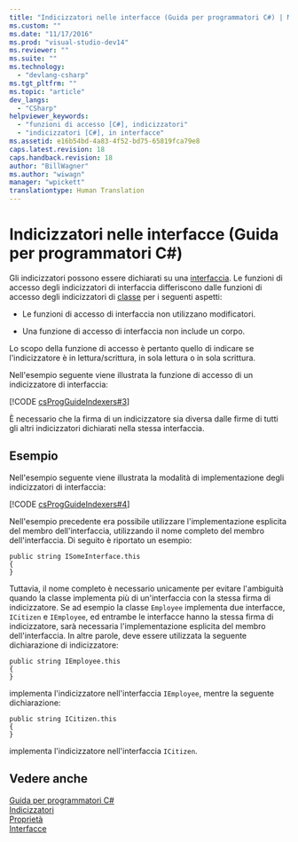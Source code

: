 ```yaml
---
title: "Indicizzatori nelle interfacce (Guida per programmatori C#) | Microsoft Docs"
ms.custom: ""
ms.date: "11/17/2016"
ms.prod: "visual-studio-dev14"
ms.reviewer: ""
ms.suite: ""
ms.technology: 
  - "devlang-csharp"
ms.tgt_pltfrm: ""
ms.topic: "article"
dev_langs: 
  - "CSharp"
helpviewer_keywords: 
  - "funzioni di accesso [C#], indicizzatori"
  - "indicizzatori [C#], in interfacce"
ms.assetid: e16b54bd-4a83-4f52-bd75-65819fca79e8
caps.latest.revision: 18
caps.handback.revision: 18
author: "BillWagner"
ms.author: "wiwagn"
manager: "wpickett"
translationtype: Human Translation
---
```

# Indicizzatori nelle interfacce (Guida per programmatori C#)
Gli indicizzatori possono essere dichiarati su una [interfaccia](../../../csharp/language-reference/keywords/interface.md).  Le funzioni di accesso degli indicizzatori di interfaccia differiscono dalle funzioni di accesso degli indicizzatori di [classe](../../../csharp/language-reference/keywords/class.md) per i seguenti aspetti:  
  
-   Le funzioni di accesso di interfaccia non utilizzano modificatori.  
  
-   Una funzione di accesso di interfaccia non include un corpo.  
  
 Lo scopo della funzione di accesso è pertanto quello di indicare se l'indicizzatore è in lettura\/scrittura, in sola lettura o in sola scrittura.  
  
 Nell'esempio seguente viene illustrata la funzione di accesso di un indicizzatore di interfaccia:  
  
 [!CODE [csProgGuideIndexers#3](../CodeSnippet/VS_Snippets_VBCSharp/csProgGuideIndexers#3)]  
  
 È necessario che la firma di un indicizzatore sia diversa dalle firme di tutti gli altri indicizzatori dichiarati nella stessa interfaccia.  
  
## Esempio  
 Nell'esempio seguente viene illustrata la modalità di implementazione degli indicizzatori di interfaccia:  
  
 [!CODE [csProgGuideIndexers#4](../CodeSnippet/VS_Snippets_VBCSharp/csProgGuideIndexers#4)]  
  
 Nell'esempio precedente era possibile utilizzare l'implementazione esplicita del membro dell'interfaccia, utilizzando il nome completo del membro dell'interfaccia.  Di seguito è riportato un esempio:  
  
```  
public string ISomeInterface.this   
{   
}   
```  
  
 Tuttavia, il nome completo è necessario unicamente per evitare l'ambiguità quando la classe implementa più di un'interfaccia con la stessa firma di indicizzatore.  Se ad esempio la classe  `Employee` implementa due interfacce, `ICitizen` e `IEmployee`, ed entrambe le interfacce hanno la stessa firma di indicizzatore, sarà necessaria l'implementazione esplicita del membro dell'interfaccia.  In altre parole, deve essere utilizzata la seguente dichiarazione di indicizzatore:  
  
```  
public string IEmployee.this   
{   
}   
```  
  
 implementa l'indicizzatore nell'interfaccia `IEmployee`, mentre la seguente dichiarazione:  
  
```  
public string ICitizen.this   
{   
}   
```  
  
 implementa l'indicizzatore nell'interfaccia `ICitizen`.  
  
## Vedere anche  
 [Guida per programmatori C\#](../../../csharp/programming-guide/index.md)   
 [Indicizzatori](../../../csharp/programming-guide/indexers/index.md)   
 [Proprietà](../../../csharp/programming-guide/classes-and-structs/properties.md)   
 [Interfacce](../../../csharp/programming-guide/interfaces/index.md)